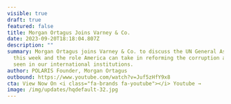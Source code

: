 ```yaml
---
visible: true
draft: true
featured: false
title: Morgan Ortagus Joins Varney & Co.
date: 2023-09-20T18:18:04.807Z
description: ""
summary: Morgan Ortagus joins Varney & Co. to discuss the UN General Assembly
  this week and the role America can take in reforming the corruption and waste
  seen in our international institutions.
author: POLARIS Founder, Morgan Ortagus
outbound: https://www.youtube.com/watch?v=Juf5zHfY9x8
cta: View Now On <i class="fa-brands fa-youtube"></i> Youtube →
image: /img/updates/hqdefault-32.jpg
---
```


